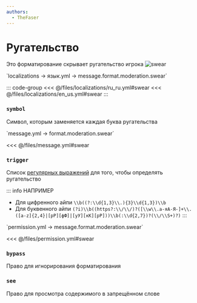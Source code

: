 ```yaml
---
authors:
  - TheFaser
---
```


# Ругательство

Это форматирование скрывает ругательство игрока
![swear](/swear.png)

[//]: # (localization)
<!--@include: @/parts/words.md#localization--> 
<!--@include: @/parts/words.md#path--> `localizations → язык.yml → message.format.moderation.swear`

<!--@include: @/parts/words.md#default--> 

::: code-group
<<< @/files/localizations/ru_ru.yml#swear
<<< @/files/localizations/en_us.yml#swear
:::

### `symbol`

Символ, которым заменяется каждая буква ругательства

[//]: # (message.yml)
<!--@include: @/parts/words.md#setting-->
<!--@include: @/parts/words.md#path--> `message.yml → format.moderation.swear`

<!--@include: @/parts/words.md#default-->
<<< @/files/message.yml#swear

<!--@include: @/parts/enable.md-->

### `trigger`

Список [регулярных выражений](https://javarush.com/groups/posts/regulyarnye-vyrazheniya-v-java) для того, чтобы определять ругательство

::: info НАПРИМЕР
- Для цифренного айпи `\\b((?:\\d{1,3}\\.){3}\\d{1,3})\\b`
- Для буквенного айпи `(?i)\\b((https?:\\/\\/)?([\\w\\.а-яА-Я-]+\\.([a-z]{2,4}|[рР][фФ]|[уУ][кК][рР]))\\b(:\\d{2,7})?(\\/\\S+)?)`
:::

[//]: # (permission.yml)
<!--@include: @/parts/words.md#permission-->
<!--@include: @/parts/words.md#path--> `permission.yml → message.format.moderation.swear`

<!--@include: @/parts/words.md#default-->
<<< @/files/permission.yml#swear

<!--@include: @/parts/permission/permissionTier3.md-->

### `bypass`

Право для игнорирования форматирования

### `see`

Право для просмотра содержимого в запрещённом слове